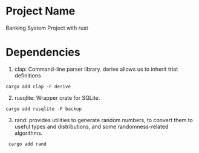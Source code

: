 # Project Name
Banking System Project with rust

# Dependencies
1. clap: Command-line parser library.
derive allows us to inherit triat definitions
```
cargo add clap -F derive
```
2. rusqlite: Wrapper crate for SQLite.

```
cargo add rusqlite -F backup
```

3. rand: provides utilities to generate random numbers, to convert them to useful types and distributions, and some randomness-related algorithms. 
```
 cargo add rand
 ```

 

